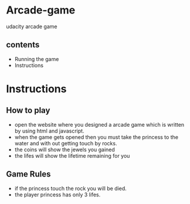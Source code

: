 # Arcade-game
udacity arcade game

## contents
* Running the game
* Instructions

# Instructions

## How to play
* open the website where you designed a arcade game which is written by using html and javascript.
* when the game gets opened then you must take the princess to the water and with out getting touch by rocks.
* the coins will show the jewels you gained
* the lifes will show the lifetime remaining for you

## Game Rules
* if the princess touch the rock you will be died.
* the player princess has only 3 lifes. 



